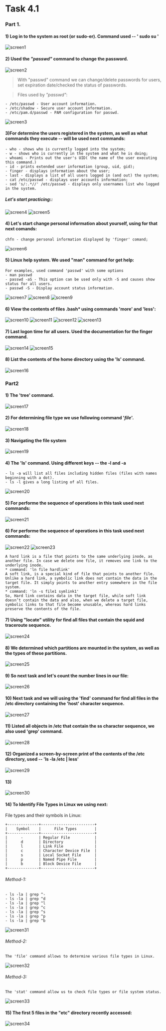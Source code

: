 # Task 4.1 
### Part 1.
#### 1) Log in to the system as root (or sudo-er). Command used -- ' sudo su '
![screen1](https://github.com/NikPryvalov/DevOps_online_Kharkiv_2022Q1Q2/blob/main/m4/task4.1/screen/screen1.png)
#### 2) Used the _"passwd"_ command to change the password.
![screen2](https://github.com/NikPryvalov/DevOps_online_Kharkiv_2022Q1Q2/blob/main/m4/task4.1/screen/screen2.png)
> With "passwd" command we can change/delete passwords for users, set expiration date/checked the status of passwords.

> Files used by _"passwd"_:
 ```
- /etc/passwd - User account information.
- /etc/shadow - Secure user account information.
- /etc/pam.d/passwd - PAM configuration for passwd.
```
![screen3](https://github.com/NikPryvalov/DevOps_online_Kharkiv_2022Q1Q2/blob/main/m4/task4.1/screen/screen3.png)
#### 3)For determine the users registered in the system, as well as what commands they execute -- will be used next commands:  
```
- who - shows who is currently logged into the system;
- w - shows who is currently in the system and what he is doing;
- whoami - Prints out the user's UID( the name of the user executing this command.)
- id - prints extended user information (group, uid, gid);
- finger - displays information about the user;
- last - displays a list of all users logged in (and out) the system;
- cat /etc/passwd - displays user accounts information;
- sed 's/:.*//' /etc/passwd - displays only usernames list who logged in the system.
```
##### Let's start practicing::
![screen4](https://github.com/NikPryvalov/DevOps_online_Kharkiv_2022Q1Q2/blob/main/m4/task4.1/screen/screen4.png)
![screen5](https://github.com/NikPryvalov/DevOps_online_Kharkiv_2022Q1Q2/blob/main/m4/task4.1/screen/screen5.png)
#### 4) Let's start change personal information about yourself, using for that next comands:
```
chfn - change personal information displayed by 'finger' comand;
```
![screen6](https://github.com/NikPryvalov/DevOps_online_Kharkiv_2022Q1Q2/blob/main/m4/task4.1/screen/screen6.png)
#### 5) Linux help system. We used "man" command for get help:
```
For examples, used command 'passwd' with some options 
- man passwd
- passwd -aS - This option can be used only with -S and causes show status for all users.
- passwd -S - Display account status information.
```
![screen7](https://github.com/NikPryvalov/DevOps_online_Kharkiv_2022Q1Q2/blob/main/m4/task4.1/screen/screen7.png)
![screen8](https://github.com/NikPryvalov/DevOps_online_Kharkiv_2022Q1Q2/blob/main/m4/task4.1/screen/screen8.png)
![screen9](https://github.com/NikPryvalov/DevOps_online_Kharkiv_2022Q1Q2/blob/main/m4/task4.1/screen/screen9.png)
#### 6) View the contents of files .bash* using commands 'more' and 'less':
![screen10](https://github.com/NikPryvalov/DevOps_online_Kharkiv_2022Q1Q2/blob/main/m4/task4.1/screen/screen10.png)
![screen11](https://github.com/NikPryvalov/DevOps_online_Kharkiv_2022Q1Q2/blob/main/m4/task4.1/screen/screen11.png)
![screen12](https://github.com/NikPryvalov/DevOps_online_Kharkiv_2022Q1Q2/blob/main/m4/task4.1/screen/screen12.png)
![screen13](https://github.com/NikPryvalov/DevOps_online_Kharkiv_2022Q1Q2/blob/main/m4/task4.1/screen/screen13.png)
#### 7) Last  logon  time  for  all  users. Used the documentation for the finger command.
![screen14](https://github.com/NikPryvalov/DevOps_online_Kharkiv_2022Q1Q2/blob/main/m4/task4.1/screen/screen14.png)
![screen15](https://github.com/NikPryvalov/DevOps_online_Kharkiv_2022Q1Q2/blob/main/m4/task4.1/screen/screen15.png)
#### 8) List the contents of the home directory using the 'ls' command.
![screen16](https://github.com/NikPryvalov/DevOps_online_Kharkiv_2022Q1Q2/blob/main/m4/task4.1/screen/screen16.png)
### Part2
#### 1) The 'tree' command.
![screen17](https://github.com/NikPryvalov/DevOps_online_Kharkiv_2022Q1Q2/blob/main/m4/task4.1/screen/screen17.png)
#### 2) For determining file type we use following command  '*file*'.
![screen18](https://github.com/NikPryvalov/DevOps_online_Kharkiv_2022Q1Q2/blob/main/m4/task4.1/screen/screen18.png)
#### 3) Navigating the file system
![screen19](https://github.com/NikPryvalov/DevOps_online_Kharkiv_2022Q1Q2/blob/main/m4/task4.1/screen/screen19.png)
#### 4) The 'ls' command. Using different keys -- the -l and -a
```
- ls -a will list all files including hidden files (files with names beginning with a dot).
- ls -l gives a long listing of all files.
```
![screen20](https://github.com/NikPryvalov/DevOps_online_Kharkiv_2022Q1Q2/blob/main/m4/task4.1/screen/screen20.png)
#### 5) For performe the  sequence of operations in this task used next commands:
![screen21](https://github.com/NikPryvalov/DevOps_online_Kharkiv_2022Q1Q2/blob/main/m4/task4.1/screen/screen21.png)
#### 6) For performe the  sequence of operations in this task used next commands:
![screen22](https://github.com/NikPryvalov/DevOps_online_Kharkiv_2022Q1Q2/blob/main/m4/task4.1/screen/screen22.png)
![screen23](https://github.com/NikPryvalov/DevOps_online_Kharkiv_2022Q1Q2/blob/main/m4/task4.1/screen/screen23.png)
```
A hard link is a file that points to the same underlying inode, as another file. In case we delete one file, it removes one link to the underlying inode. 
* command: 'ln file hardlink'
A soft link, is a special kind of file that points to another file. Unlike a hard link, a symbolic link does not contain the data in the target file. It simply points to another entry somewhere in the file system.
* command: 'ln -s file1 symlink1'
So, Hard link contains data in the target file, while soft link doesn’t contain the data and also, when we delete a target file, symbolic links to that file become unusable, whereas hard links preserve the contents of the file.
```
#### 7) Using "locate" utility for find all files that contain the squid and traceroute sequence.
![screen24](https://github.com/NikPryvalov/DevOps_online_Kharkiv_2022Q1Q2/blob/main/m4/task4.1/screen/screen24.png)
#### 8) We determined which partitions are mounted in the system, as well as the types of these partitions.
![screen25](https://github.com/NikPryvalov/DevOps_online_Kharkiv_2022Q1Q2/blob/main/m4/task4.1/screen/screen25.png)
#### 9) So next task and let's count the number lines in our file:
![screen26](https://github.com/NikPryvalov/DevOps_online_Kharkiv_2022Q1Q2/blob/main/m4/task4.1/screen/screen26.png)
#### 10) Next task and we will using the 'find' command for find all files in the /etc directory containing the 'host' character sequence.
![screen27](https://github.com/NikPryvalov/DevOps_online_Kharkiv_2022Q1Q2/blob/main/m4/task4.1/screen/screen27.png)
#### 11) Listed all objects in /etc that contain the ss character sequence, we also used 'grep' command.
![screen28](https://github.com/NikPryvalov/DevOps_online_Kharkiv_2022Q1Q2/blob/main/m4/task4.1/screen/screen28.png)
#### 12) Organized a screen-by-screen print of the contents of the /etc directory, used -- 'ls -la /etc | less'
![screen29](https://github.com/NikPryvalov/DevOps_online_Kharkiv_2022Q1Q2/blob/main/m4/task4.1/screen/screen29.png)
#### 13) 
![screen30](https://github.com/NikPryvalov/DevOps_online_Kharkiv_2022Q1Q2/blob/main/m4/task4.1/screen/screen30.png)
#### 14) To Identify File Types in Linux we using next:
File types and their symbols in Linux:
```
+--------------+------------------------+
|    Symbol    |      File Types        |
+--------------+------------------------+
|      -       | Regular File           |
|      d       | Directory              |
|      l       | Link File              |
|      c       | Character Device File  |
|      s       | Local Socket File      |
|      p       | Named Pipe File        |
|      b       | Block Device File      |
+--------------+------------------------+
```
###### Method-1:
```
- ls -la | grep ^-
- ls -la | grep ^d
- ls -la | grep ^l
- ls -la | grep ^c
- ls -la | grep ^s
- ls -la | grep ^p
- ls -la | grep ^b
```
![screen31](https://github.com/NikPryvalov/DevOps_online_Kharkiv_2022Q1Q2/blob/main/m4/task4.1/screen/screen31.png)
###### Method-2:
```
The 'file' command allows to determine various file types in Linux.
```
![screen32](https://github.com/NikPryvalov/DevOps_online_Kharkiv_2022Q1Q2/blob/main/m4/task4.1/screen/screen32.png)
###### Method-3:
```
The 'stat' command allow us to check file types or file system status.
```
![screen33](https://github.com/NikPryvalov/DevOps_online_Kharkiv_2022Q1Q2/blob/main/m4/task4.1/screen/screen33.png)
#### 15) The first 5 files in the "etc" directory recently accessed:
![screen34](https://github.com/NikPryvalov/DevOps_online_Kharkiv_2022Q1Q2/blob/main/m4/task4.1/screen/screen34.png)
